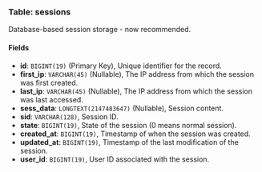 ### Table: sessions

Database-based session storage - now recommended.

#### Fields

- **id**: `BIGINT(19)` (Primary Key), Unique identifier for the record.
- **first_ip**: `VARCHAR(45)` (Nullable), The IP address from which the session was first created.
- **last_ip**: `VARCHAR(45)` (Nullable), The IP address from which the session was last accessed.
- **sess_data**: `LONGTEXT(2147483647)` (Nullable), Session content.
- **sid**: `VARCHAR(128)`, Session ID.
- **state**: `BIGINT(19)`, State of the session (0 means normal session).
- **created_at**: `BIGINT(19)`, Timestamp of when the session was created.
- **updated_at**: `BIGINT(19)`, Timestamp of the last modification of the session.
- **user_id**: `BIGINT(19)`, User ID associated with the session.
